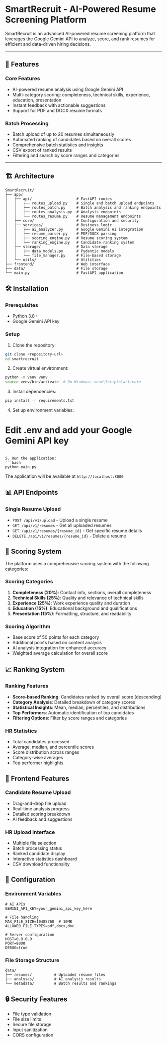 # SmartRecruit - AI-Powered Resume Screening Platform

SmartRecruit is an advanced AI-powered resume screening platform that leverages the Google Gemini API to analyze, score, and rank resumes for efficient and data-driven hiring decisions.

---

## 🚀 Features

### Core Features
- AI-powered resume analysis using Google Gemini API
- Multi-category scoring: completeness, technical skills, experience, education, presentation
- Instant feedback with actionable suggestions
- Support for PDF and DOCX resume formats

### Batch Processing
- Batch upload of up to 20 resumes simultaneously
- Automated ranking of candidates based on overall scores
- Comprehensive batch statistics and insights
- CSV export of ranked results
- Filtering and search by score ranges and categories

---

## 🏗️ Architecture


```
SmartRecruit/
├── app/
│   ├── api/                    # FastAPI routes
│   │   ├── routes_upload.py    # Single and batch upload endpoints
│   │   ├── routes_batch.py     # Batch analysis and ranking endpoints
│   │   ├── routes_analysis.py  # Analysis endpoints
│   │   └── routes_resume.py    # Resume management endpoints
│   ├── core/                   # Configuration and security
│   ├── services/               # Business logic
│   │   ├── ai_analyzer.py      # Google Gemini AI integration
│   │   ├── resume_parser.py    # PDF/DOCX parsing
│   │   ├── scoring_engine.py   # Resume scoring system
│   │   └── ranking_engine.py   # Candidate ranking system
│   ├── storage/                # Data storage
│   │   ├── data_models.py      # Pydantic models
│   │   └── file_manager.py     # File-based storage
│   └── utils/                  # Utilities
├── frontend/                   # Web interface
├── data/                       # File storage
└── main.py                     # FastAPI application
```

## 🛠️ Installation

### Prerequisites
- Python 3.8+
- Google Gemini API key

### Setup
1. Clone the repository:
```bash
git clone <repository-url>
cd smartrecruit
```

2. Create virtual environment:
```bash
python -m venv venv
source venv/bin/activate  # On Windows: venv\Scripts\activate
```

3. Install dependencies:
```bash
pip install -r requirements.txt
```

4. Set up environment variables:
# Edit .env and add your Google Gemini API key
```

5. Run the application:
```bash
python main.py
```

The application will be available at `http://localhost:8000`

## 📊 API Endpoints

### Single Resume Upload
- `POST /api/v1/upload` - Upload a single resume
- `GET /api/v1/resumes` - Get all uploaded resumes
- `GET /api/v1/resumes/{resume_id}` - Get specific resume details
- `DELETE /api/v1/resumes/{resume_id}` - Delete a resume


## 🎯 Scoring System

The platform uses a comprehensive scoring system with the following categories:

### Scoring Categories
1. **Completeness (20%)**: Contact info, sections, overall completeness
2. **Technical Skills (25%)**: Quality and relevance of technical skills
3. **Experience (25%)**: Work experience quality and duration
4. **Education (15%)**: Educational background and qualifications
5. **Presentation (15%)**: Formatting, structure, and readability

### Scoring Algorithm
- Base score of 50 points for each category
- Additional points based on content analysis
- AI analysis integration for enhanced accuracy
- Weighted average calculation for overall score

## 📈 Ranking System

### Ranking Features
- **Score-based Ranking**: Candidates ranked by overall score (descending)
- **Category Analysis**: Detailed breakdown of category scores
- **Statistical Insights**: Mean, median, percentiles, and distributions
- **Top Performers**: Automatic identification of top candidates
- **Filtering Options**: Filter by score ranges and categories

### HR Statistics
- Total candidates processed
- Average, median, and percentile scores
- Score distribution across ranges
- Category-wise averages
- Top performer highlights

## 🎨 Frontend Features

### Candidate Resume Upload
- Drag-and-drop file upload
- Real-time analysis progress
- Detailed scoring breakdown
- AI feedback and suggestions

### HR Upload Interface
- Multiple file selection
- Batch processing status
- Ranked candidate display
- Interactive statistics dashboard
- CSV download functionality

## 🔧 Configuration

### Environment Variables
```env
# AI APIs
GEMINI_API_KEY=your_gemini_api_key_here

# File handling
MAX_FILE_SIZE=10485760  # 10MB
ALLOWED_FILE_TYPES=pdf,docx,doc

# Server configuration
HOST=0.0.0.0
PORT=8000
DEBUG=true
```

### File Storage Structure
```
data/
├── resumes/          # Uploaded resume files
├── analyses/         # AI analysis results
└── metadata/         # Batch results and rankings
```

## 🔒 Security Features
- File type validation
- File size limits
- Secure file storage
- Input sanitization
- CORS configuration
